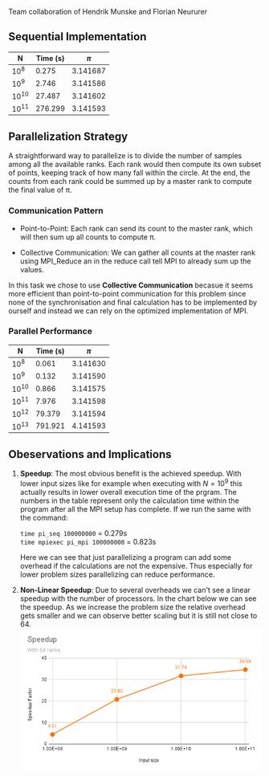 Team collaboration of Hendrik Munske and Florian Neururer

## Sequential Implementation

| N         | Time (s) | $\pi$    |
| --------- | -------- | -------- |
| $10^8$    | 0.275    | 3.141687 |
| $10^9$    | 2.746    | 3.141586 |
| $10^{10}$ | 27.487   | 3.141602 |
| $10^{11}$ | 276.299  | 3.141593 |

## Parallelization Strategy

A straightforward way to parallelize is to divide the number of samples among all the available ranks. Each rank would then compute its own subset of points, keeping track of how many fall within the circle. At the end, the counts from each rank could be summed up by a master rank to compute the final value of π.

### Communication Pattern

- Point-to-Point: Each rank can send its count to the master rank, which will then sum up all counts to compute π.

- Collective Communication: We can gather all counts at the master rank using MPI_Reduce an in the reduce call tell MPI to already sum up the values.

In this task we chose to use **Collective Communication** becasue it seems more efficient than point-to-point communication for this problem since none of the synchronisation and final calculation has to be implemented by ourself and instead we can rely on the optimized implementation of MPI.

### Parallel Performance

| N         | Time (s) | $\pi$    |
| --------- | -------- | -------- |
| $10^8$    | 0.061    | 3.141630 |
| $10^9$    | 0.132    | 3.141590 |
| $10^{10}$ | 0.866    | 3.141575 |
| $10^{11}$ | 7.976    | 3.141598 |
| $10^{12}$ | 79.379   | 3.141594 |
| $10^{13}$ | 791.921  | 4.141593 |

## Obeservations and Implications

1. **Speedup**: The most obvious benefit is the achieved speedup. With lower input sizes like for example when executing with $N=10^9$ this actually results in lower overall execution time of the prgram. The numbers in the table represent only the calculation time within the program after all the MPI setup has complete. If we run the same with the command:

   `time pi_seq 100000000` = 0.279s\
   `time mpiexec pi_mpi 100000000` = 0.823s

   Here we can see that just parallelizing a program can add some overhead if the calculations are not the expensive. Thus especially for lower problem sizes parallelizing can reduce performance.

2. **Non-Linear Speedup**: Due to several overheads we can't see a linear speedup with the number of processors.
   In the chart below we can see the speedup. As we increase the problem size the relative overhead gets smaller and we can observe better scaling but it is still not close to 64.
   ![Speedup](./charts/speedup.png)
